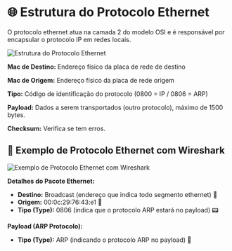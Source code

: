 # 🌐 Estrutura do Protocolo Ethernet 
O protocolo ethernet atua na camada 2 do modelo OSI e é responsável por
encapsular o protocolo IP em redes locais.

![Estrutura do Protocolo Ethernet](https://raw.githubusercontent.com/Dudarng/HackS-ntese/main/An%C3%A1lise%20de%20Rede/Assets/EstruturaEthernet.png)

**Mac de Destino:** Endereço físico da placa de rede de destino

**Mac de Origem:** Endereço físico da placa de rede origem

**Tipo:** Código de identificação do protocolo (0800 = IP / 0806 = ARP)

**Payload:** Dados a serem transportados (outro protocolo), máximo de 1500 bytes.

**Checksum:** Verifica se tem erros.

## 🦈 Exemplo de Protocolo Ethernet com Wireshark

![Exemplo de Protocolo Ethernet com Wireshark](https://raw.githubusercontent.com/Dudarng/HackS-ntese/main/An%C3%A1lise%20de%20Rede/Assets/Ex%20Ethernet%20Wireshark.png)

**Detalhes do Pacote Ethernet:**

- **Destino:** Broadcast (endereço que indica todo segmento ethernet) 📢
- **Origem:** 00:0c:29:76:43:e1 🔄
- **Tipo (Type):** 0806 (indica que o protocolo ARP estará no payload) 📟

**Payload (ARP Protocolo):**

- **Tipo (Type):** ARP (indicando o protocolo ARP no payload) 🔄

